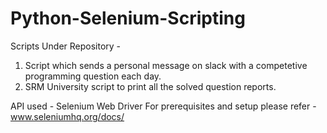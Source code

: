 # Python-Selenium-Scripting
Scripts Under Repository -

1. Script which sends a personal message on slack with a competetive programming question each day. 
2. SRM University script to print all the solved question reports.


API used - Selenium Web Driver
For prerequisites and setup please refer - www.seleniumhq.org/docs/
